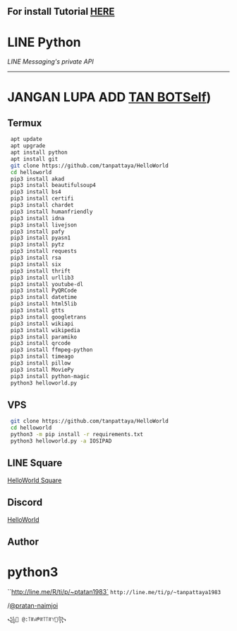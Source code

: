 ## For install Tutorial [HERE](https://www.youtube.com/watch?v=tw5OraE7C4c&feature=youtu.be)
# LINE Python

*LINE Messaging's private API*

----

# JANGAN LUPA ADD [TAN BOTSelf](https://line.me/R/ti/p/~ptatan1983'))

## Termux

```sh
 apt update
 apt upgrade
 apt install python
 apt install git
 git clone https://github.com/tanpattaya/HelloWorld
 cd helloworld
 pip3 install akad
 pip3 install beautifulsoup4
 pip3 install bs4
 pip3 install certifi
 pip3 install chardet
 pip3 install humanfriendly
 pip3 install idna
 pip3 install livejson
 pip3 install pafy
 pip3 install pyasn1
 pip3 install pytz
 pip3 install requests
 pip3 install rsa
 pip3 install six
 pip3 install thrift
 pip3 install urllib3
 pip3 install youtube-dl
 pip3 install PyQRCode
 pip3 install datetime
 pip3 install html5lib
 pip3 install gtts
 pip3 install googletrans
 pip3 install wikiapi
 pip3 install wikipedia
 pip3 install paramiko
 pip3 install qrcode
 pip3 install ffmpeg-python
 pip3 install timeago
 pip3 install pillow
 pip3 install MoviePy
 pip3 install python-magic
 python3 helloworld.py
```

## VPS

```sh
 git clone https://github.com/tanpattaya/HelloWorld
 cd helloworld
 python3 -m pip install -r requirements.txt
 python3 helloworld.py -a IOSIPAD
```

## LINE Square
[HelloWorld Square](https://line.me/ti/g2/JGUODBE4RE)

## Discord

[HelloWorld](https://discord.gg/5jqbutB)

## Author
# python3
   ``http://line.me/R/ti/p/~ptatan1983` 
   `http://line.me/ti/p/~tanpattaya1983`

   /[@pratan-naimjoi](https://www.linkedin.com/in/pratan-naimjoi)

    ꧁💓 @:꓄ꍏꈤᖘꍏ꓄꓄ꍏꌩ💓꧂   
